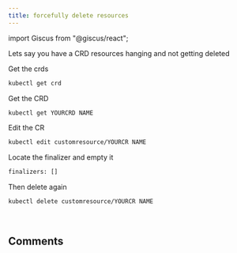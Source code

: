```yaml
---
title: forcefully delete resources
---
```

import Giscus from "@giscus/react";

Lets say you have a CRD resources hanging and not getting deleted

Get the crds

```bash
kubectl get crd
```

Get the CRD

```bash
kubectl get YOURCRD NAME
```
Edit  the CR

```bash
kubectl edit customresource/YOURCR NAME
```

Locate the finalizer and empty it

```bash
finalizers: []
```

Then delete again

```bash
kubectl delete customresource/YOURCR NAME
```

<br/>
<h2>Comments</h2>
<Giscus
id="comments"
repo="saintmalik/blog.saintmalik.me"
repoId="MDEwOlJlcG9zaXRvcnkzOTE0MzQyOTI="
category="General"
categoryId="DIC_kwDOF1TQNM4CQ8lN"
mapping="title"
term="Comments"
reactionsEnabled="1"
emitMetadata="0"
inputPosition="top"
theme="preferred_color_scheme"
lang="en"
loading="lazy"
crossorigin="anonymous"
    />